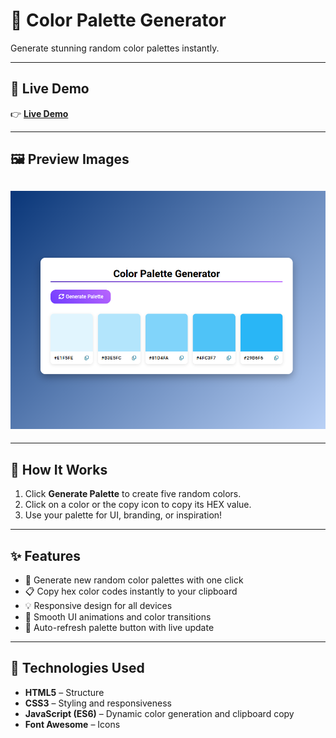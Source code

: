 # 🎨 Color Palette Generator

Generate stunning random color palettes instantly.

---

## 🚀 Live Demo

👉 [**Live Demo**]()

---

## 🖼️ Preview Images

## ![Preview](/Image/preview.png)

---

## 🧩 How It Works

1. Click **Generate Palette** to create five random colors.
2. Click on a color or the copy icon to copy its HEX value.
3. Use your palette for UI, branding, or inspiration!

---

## ✨ Features

- 🎲 Generate new random color palettes with one click
- 📋 Copy hex color codes instantly to your clipboard
- 💡 Responsive design for all devices
- 🧩 Smooth UI animations and color transitions
- 🔄 Auto-refresh palette button with live update

---

## 🧠 Technologies Used

- **HTML5** – Structure
- **CSS3** – Styling and responsiveness
- **JavaScript (ES6)** – Dynamic color generation and clipboard copy
- **Font Awesome** – Icons
